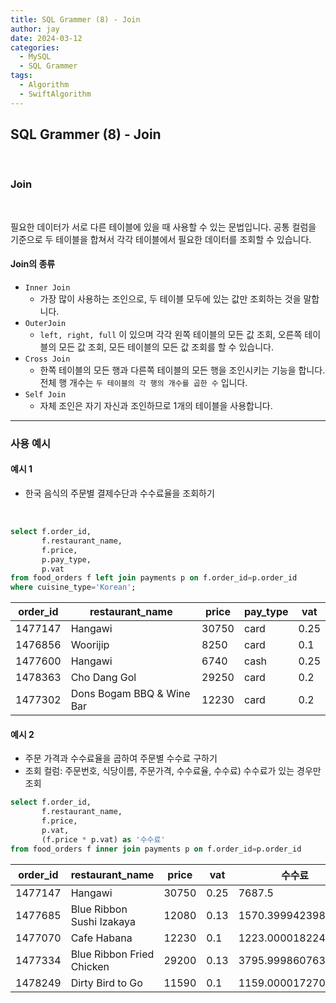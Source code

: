 ```yaml
---
title: SQL Grammer (8) - Join
author: jay
date: 2024-03-12
categories:
  - MySQL
  - SQL Grammer
tags:
  - Algorithm
  - SwiftAlgorithm
---
```

## **SQL Grammer (8) - Join**
<br />

### **Join**
<br />

필요한 데이터가 서로 다른 테이블에 있을 때 사용할 수 있는 문법입니다. 공통 컬럼을 기준으로 두 테이블을 합쳐서 각각 테이블에서 필요한 데이터를 조회할 수 있습니다. 

#### Join의 종류
- `Inner Join`
	- 가장 많이 사용하는 조인으로, 두 테이블 모두에 있는 값만 조회하는 것을 말합니다.
- `OuterJoin` 
	- `left, right, full` 이 있으며 각각 왼쪽 테이블의 모든 값 조회, 오른쪽 테이블의 모든 값 조회, 모든 테이블의 모든 값 조회를 할 수 있습니다.
- `Cross Join` 
	- 한쪽 테이블의 모든 행과 다른쪽 테이블의 모든 행을 조인시키는 기능을 합니다. 전체 행 개수는 `두 테이블의 각 행의 개수를 곱한 수` 입니다.
- `Self Join`
	- 자체 조인은 자기 자신과 조인하므로 1개의 테이블을 사용합니다. 

---

### **사용 예시** 
#### **예시 1**
- 한국 음식의 주문별 결제수단과 수수료율을 조회하기

<br />

```sql
select f.order_id,  
       f.restaurant_name,  
       f.price,  
       p.pay_type,  
       p.vat  
from food_orders f left join payments p on f.order_id=p.order_id  
where cuisine_type='Korean';
```

| order_id | restaurant_name           | price | pay_type | vat  |
| -------- | ------------------------- | ----- | -------- | ---- |
| 1477147  | Hangawi                   | 30750 | card     | 0.25 |
| 1476856  | Woorijip                  | 8250  | card     | 0.1  |
| 1477600  | Hangawi                   | 6740  | cash     | 0.25 |
| 1478363  | Cho Dang Gol              | 29250 | card     | 0.2  |
| 1477302  | Dons Bogam BBQ & Wine Bar | 12230 | card     | 0.2  |

#### **예시 2**
- 주문 가격과 수수료율을 곱하여 주문별 수수료 구하기  
- 조회 컬럼: 주문번호, 식당이름, 주문가격, 수수료율, 수수료) 수수료가 있는 경우만 조회

```sql
select f.order_id,  
       f.restaurant_name,  
       f.price,  
       p.vat,  
       (f.price * p.vat) as '수수료'  
from food_orders f inner join payments p on f.order_id=p.order_id
```


| order_id | restaurant_name           | price     | vat      | 수수료                    |
| -------- | ------------------------- | --------- | -------- | ---------------------- |
| 1477147  | Hangawi                   | 30750<br> | 0.25     | 7687.5<br>             |
| 1477685  | Blue Ribbon Sushi Izakaya | 12080     | 0.13<br> | 1570.3999423980713<br> |
| 1477070  | Cafe Habana               | 12230<br> | 0.1<br>  | 1223.0000182241201<br> |
| 1477334  | Blue Ribbon Fried Chicken | 29200     | 0.13<br> | 3795.99986076355<br>   |
| 1478249  | Dirty Bird to Go          | 11590<br> | 0.1<br>  | 1159.0000172704458<br> |

